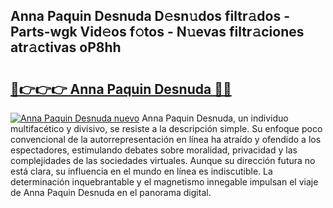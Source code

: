 ## Anna Paquin Desnuda D𝚎sn𝚞dos filtr𝚊dos - Parts-wgk Vid𝚎os f𝚘tos - N𝚞evas filtr𝚊ciones atr𝚊ctivas oP8hh

# <h2><a href="http://mbd8e0.tromn.icu/?c=Anna+Paquin+Desnuda">🔗👉👉👉 Anna Paquin Desnuda 🔗🔗</a></h2>

[![Anna Paquin Desnuda nuevo](https://i.imgur.com/pEAQMta.gif)](http://mbd8e0.tromn.icu/?c=Anna+Paquin+Desnuda)
Anna Paquin Desnuda, un individuo multifacético y divisivo, se resiste a la descripción simple. Su enfoque poco convencional de la autorrepresentación en línea ha atraído y ofendido a los espectadores, estimulando debates sobre moralidad, privacidad y las complejidades de las sociedades virtuales. Aunque su dirección futura no está clara, su influencia en el mundo en línea es indiscutible. La determinación inquebrantable y el magnetismo innegable impulsan el viaje de Anna Paquin Desnuda en el panorama digital.
